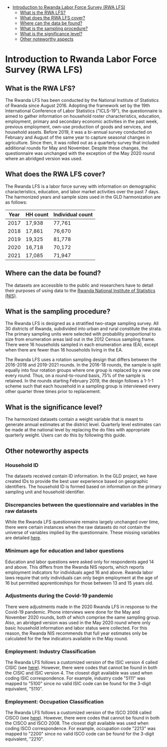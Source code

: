
-   [Introduction to Rwanda Labor Force Survey (RWA
    LFS)](#introduction-to-rwanda-labor-force-survey-rwa-lfs)
    -   [What is the RWA LFS?](#what-is-the-rwa-lfs)
    -   [What does the RWA LFS cover?](#what-does-the-rwa-lfs-cover)
    -   [Where can the data be found?](#where-can-the-data-be-found)
    -   [What is the sampling
        procedure?](#what-is-the-sampling-procedure)
    -   [What is the significance
        level?](#what-is-the-significance-level)
    -   [Other noteworthy aspects](#other-noteworthy-aspects)

# Introduction to Rwanda Labor Force Survey (RWA LFS)

## What is the RWA LFS?

The Rwanda LFS has been conducted by the National Institute of Statistics of Rwanda since August 2016. Adopting the framework set by the 19th International Conference of Labor Statistics ("ICLS-19"), the questionnaire is aimed to gather information on household roster characteristics, education, employment, primary and secondary economic activities in the past week, previous employment, own-use production of goods and services, and household assets.  Before 2019, it was a bi-annual survey conducted on February and August of the same year to capture seasonal changes in agriculture. Since then, it was rolled out as a quarterly survey that included additional rounds for May and November. Despite these changes, the questionnaire was unchanged with the exception of the May 2020 round where an abridged version was used.

## What does the RWA LFS cover?

The Rwanda LFS is a labor force survey with information on demographic characteristics, education, and labor market activities over the past 7 days. The harmonized years and sample sizes used in the GLD harmonization are as follows:

| Year | HH count | Individual count |
|---|---|---|
| 2017 |          17,938  |                      77,761  |
| 2018 |          17,861  |                      76,670  |
| 2019 |          19,325  |                      81,778  |
| 2020 |          16,718  |                      70,172  |
| 2021 |          17,085  |                      71,947  |


## Where can the data be found?

The datasets are accessible to the public and researchers have to detail their purposes of using data to the [Rwanda National Institute of Statistics (NIS)](https://microdata.statistics.gov.rw/index.php/catalog). 

## What is the sampling procedure?

The Rwanda LFS is designed as a stratified two-stage sampling survey. All 30 districts of Rwanda, subdivided into urban and rural constitute the strata. The primary sampling units were selected with probability proportional to size from enumeration areas laid out in the 2012 Census sampling frame. There were 16 households sampled in each enumeration area (EA), except when there are fewer than 16 households living in the EA. 

The Rwanda LFS uses a rotation sampling design that differs between the 2016-2018 and 2019-2021 rounds. In the 2016-18 rounds, the sample is split equally into four rotation groups where one group is replaced by a new one every round. Thus, on a round-to-round basis, 75% of the sample is retained. In the rounds starting February 2019, the design follows a 1-1-1 scheme such that each household in a sampling group is interviewed every other quarter three times prior to replacement.

## What is the significance level?

The harmonized datasets contain a weight variable that is meant to generate annual estimates at the district level. Quarterly level estimates can be made at the national level by replacing the do files with appropriate quarterly weight. Users can do this by following this guide. 

## Other noteworthy aspects

### Household ID

The datasets received contain ID information. In the GLD project, we have created IDs to provide the best user experience based on geographic identifiers. The household ID is formed based on information on the primary sampling unit and household identifier. 

### Discrepancies between the questionnaire and variables in the raw datasets

While the Rwanda LFS questionnaire remains largely unchanged over time, there were certain instances when the raw datasets do not contain the universe of variables implied by the questionnaire. These missing variables are detailed [here](Missing%20variables.md).

### Minimum age for education and labor questions

Education and labor questions were asked only for respondents aged 14 and above. This differs from the Rwanda NIS reports, which reports employment indicators for individuals aged 16 and above. Rwanda labor laws require that only individuals can only begin employment at the age of 16 but permitted apprenticeships for those between 13 and 15 years old.  

### Adjustments during the Covid-19 pandemic

There were adjustments made in the 2020 Rwanda LFS in response to the Covid-19 pandemic. Phone interviews were done for the May and November 2020 rounds, both of which comprise the same sampling group. Also, an abridged version was used in the May 2020 round where only basic household information and labor status were collected. For this reason, the Rwanda NIS recommends that full year estimates only be calculated for the few indicators available in the May round. 

### Employment: Industry Classification

The Rwanda LFS follows a customized version of the ISIC version 4 called CISIC (see [here]()). However, there were codes that cannot be found in both the CISIC and ISIC version 4. The closest digit available was used when coding ISIC correspondence. For example, industry code "5111" was mapped to "5100" since no valid ISIC code can be found for the 3-digit equivalent, "5110". 

### Employment: Occupation Classification

The Rwanda LFS follows a customized version of the ISCO 2008 called CISCO (see [here]()). However, there were codes that cannot be found in both the CISCO and ISCO 2008. The closest digit available was used when coding ISCO correspondence. For example, occupation code "2213" was mapped to "2200" since no valid ISCO code can be found for the 3-digit equivalent, "2210". 


